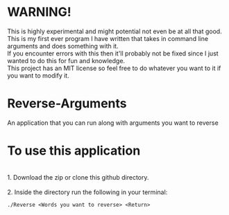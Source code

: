 # WARNING!
This is highly experimental and might potential not even be at all that good.<br>
This is my first ever program I have written that takes in command line arguments and does something with it.<br>
If you encounter errors with this then it'll probably not be fixed since I just wanted to do this for fun and knowledge.<br>
This project has an MIT license so feel free to do whatever you want to it if you want to modify it.<br>

# Reverse-Arguments
An application that you can run along with arguments you want to reverse

# To use this application
<br>1. Download the zip or clone this github directory. <br>
<br>2. Inside the directory run the following in your terminal:
```
./Reverse <Words you want to reverse> <Return>
```
